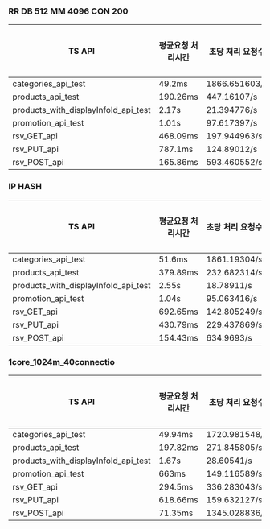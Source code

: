 

### RR  DB 512 MM 4096 CON 200
| TS API | 평균요청 처리시간 | 초당 처리 요청수  |   성공요청   |   실패 요청  | 
|--      |--               |--                 |--           |--           |
| categories_api_test | 49.2ms     |  1866.651603/s |   56206      |         0  |
|   products_api_test    | 190.26ms    | 447.16107/s |   13514      |         0  |
|products_with_displayInfoId_api_test| 2.17s	    |   21.394776/s  |   736      |         0  |
|promotion_api_test| 1.01s      | 97.617397/s  |   2987      |         0  |
|rsv_GET_api| 468.09ms    | 197.944963/s |   5991      |         0  |
|rsv_PUT_api| 787.1ms   |  124.89012/s |   3851      |         0  |
|rsv_POST_api | 165.86ms    |  593.460552/s   |   17905      |         0  |



### IP HASH
| TS API | 평균요청 처리시간 | 초당 처리 요청수  |   성공요청   |   실패 요청  | 
|--      |--               |--                 |--           |--           |
| categories_api_test | 51.6ms     |  1861.19304/s |   56022      |         0  |
|   products_api_test   | 379.89ms    | 232.682314/s |   7112      |         0  |
|products_with_displayInfoId_api_test| 2.55s	    |   18.78911/s  |   610      |         0  |
|promotion_api_test| 1.04s     |  95.063416/s  |   2899      |         0  |
|rsv_GET_api| 692.65ms  | 142.805249/s |   4346      |         0  |
|rsv_PUT_api|430.79ms     |  229.437869/s |   6997      |         0  |
|rsv_POST_api | 154.43ms   |  634.9693/s  |   19152      |         0  |


### 1core_1024m_40connectio
| TS API | 평균요청 처리시간 | 초당 처리 요청수  |   성공요청   |   실패 요청  | 
|--      |--               |--                 |--           |--           |
| categories_api_test | 49.94ms     |  1720.981548/s |   51878      |         0  |
|   products_api_test | 197.82ms   |  271.845805/s  |   8549      |         0  |
|products_with_displayInfoId_api_test| 1.67s   |  28.60541/s  |   922      |         0  |
|promotion_api_test| 663ms     | 149.116589/s  |   4544      |         0  |
|rsv_GET_api| 294.5ms    | 336.283043/s |   10155      |         0  |
|rsv_PUT_api| 618.66ms |  159.632127/s |   4887      |         0  |
|rsv_POST_api | 71.35ms   | 1345.028836/s   |   40563      |         0  |
